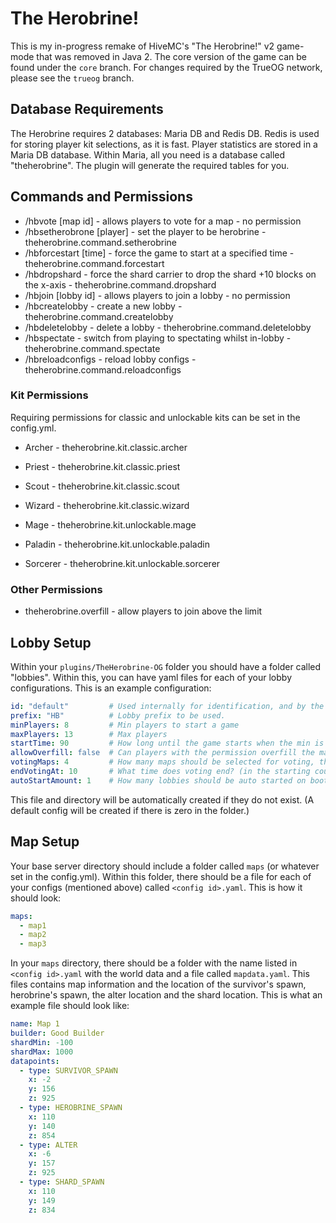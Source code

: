 # The Herobrine!

This is my in-progress remake of HiveMC's "The Herobrine!" v2 game-mode that was removed in Java 2. The core version of the game can be found under the `core` branch. For changes required by the TrueOG network, please see the `trueog` branch.

## Database Requirements
The Herobrine requires 2 databases: Maria DB and Redis DB. Redis is used for storing player kit selections, as it is fast. Player statistics are stored in a Maria DB database. Within Maria, all you need is a database called "theherobrine". The plugin will generate the required tables for you.

## Commands and Permissions
- /hbvote [map id] - allows players to vote for a map - no permission
- /hbsetherobrone [player] - set the player to be herobrine - theherobrine.command.setherobrine
- /hbforcestart [time] - force the game to start at a specified time - theherobrine.command.forcestart
- /hbdropshard - force the shard carrier to drop the shard +10 blocks on the x-axis - theherobrine.command.dropshard
- /hbjoin [lobby id] - allows players to join a lobby - no permission
- /hbcreatelobby <configuration id> - create a new lobby - theherobrine.command.createlobby
- /hbdeletelobby <lobby id> - delete a lobby - theherobrine.command.deletelobby
- /hbspectate - switch from playing to spectating whilst in-lobby - theherobrine.command.spectate
- /hbreloadconfigs - reload lobby configs - theherobrine.command.reloadconfigs

### Kit Permissions
Requiring permissions for classic and unlockable kits can be set in the config.yml.

- Archer - theherobrine.kit.classic.archer
- Priest - theherobrine.kit.classic.priest
- Scout - theherobrine.kit.classic.scout
- Wizard - theherobrine.kit.classic.wizard

- Mage - theherobrine.kit.unlockable.mage
- Paladin - theherobrine.kit.unlockable.paladin
- Sorcerer - theherobrine.kit.unlockable.sorcerer

### Other Permissions
- theherobrine.overfill - allow players to join above the limit

## Lobby Setup
Within your `plugins/TheHerobrine-OG` folder you should have a folder called "lobbies". Within this, you can have yaml files for each of your lobby configurations. This is an example configuration:
```yaml
id: "default"         # Used internally for identification, and by the map base (see below)
prefix: "HB"          # Lobby prefix to be used.
minPlayers: 8         # Min players to start a game
maxPlayers: 13        # Max players
startTime: 90         # How long until the game starts when the min is reached
allowOverfill: false  # Can players with the permission overfill the max?
votingMaps: 4         # How many maps should be selected for voting, this should be no more than the amount in the map base config
endVotingAt: 10       # What time does voting end? (in the starting countdown)
autoStartAmount: 1    # How many lobbies should be auto started on boot?
```
This file and directory will be automatically created if they do not exist. (A default config will be created if there is zero in the folder.)

## Map Setup
Your base server directory should include a folder called `maps` (or whatever set in the config.yml). Within this folder, there should be a file for each of your configs (mentioned above) called `<config id>.yaml`. This is how it should look:
```yaml
maps:
  - map1
  - map2
  - map3
```

In your `maps` directory, there should be a folder with the name listed in `<config id>.yaml` with the world data and a file called `mapdata.yaml`.
This files contains map information and the location of the survivor's spawn, herobrine's spawn, the alter location and the shard location.
This is what an example file should look like:
```yaml
name: Map 1
builder: Good Builder
shardMin: -100
shardMax: 1000
datapoints:
  - type: SURVIVOR_SPAWN
    x: -2
    y: 156
    z: 925
  - type: HEROBRINE_SPAWN
    x: 110
    y: 140
    z: 854
  - type: ALTER
    x: -6
    y: 157
    z: 925
  - type: SHARD_SPAWN
    x: 110
    y: 149
    z: 834
```
